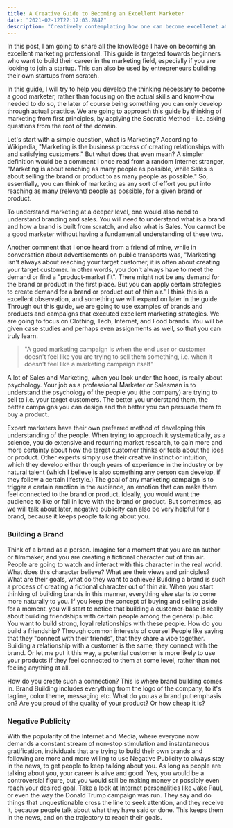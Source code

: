 ```yaml
---
title: A Creative Guide to Becoming an Excellent Marketer
date: "2021-02-12T22:12:03.284Z"
description: "Creatively contemplating how one can become excellenet at marketing through logical reasoning and first principles of individual and mass human psychology"
---
```


In this post, I am going to share all the knowledge I have on becoming an excellent marketing professional. This guide is targeted towards beginners who want to build their career in the marketing field, especially if you are looking to join a startup. This can also be used by entrepreneurs building their own startups from scratch.

In this guide, I will try to help you develop the thinking necessary to become a good marketer, rather than focusing on the actual skills and know-how needed to do so, the later of course being something you can only develop through actual practice. We are going to approach this guide by thinking of marketing from first principles, by applying the Socratic Method - i.e. asking questions from the root of the domain.

Let's start with a simple question, what is Marketing? According to Wikipedia, "Marketing is the business process of creating relationships with and satisfying customers." But what does that even mean? A simpler definition would be a comment I once read from a random Internet stranger, "Marketing is about reaching as many people as possible, while Sales is about selling the brand or product to as many people as possible." So, essentially, you can think of marketing as any sort of effort you put into reaching as many (relevant) people as possible, for a given brand or product.

To understand marketing at a deeper level, one would also need to understand branding and sales. You will need to understand what is a brand and how a brand is built from scratch, and also what is Sales. You cannot be a good marketer without having a fundamental understanding of these two.

Another comment that I once heard from a friend of mine, while in conversation about advertisements on public transports was, "Marketing isn't always about reaching your target customer, it is often about creating your target customer. In other words, you don't always have to meet the demand or find a "product-market fit". There might not be any demand for the brand or product in the first place. But you can apply certain strategies to create demand for a brand or product out of thin air." I think this is a excellent observation, and something we will expand on later in the guide.
Through out this guide, we are going to use examples of brands and products and campaigns that executed excellent marketing strategies. We are going to focus on Clothing, Tech, Internet, and Food brands. You will be given case studies and perhaps even assignments as well, so that you can truly learn.

> "A good marketing campaign is when the end user or customer doesn't feel like you are trying to sell them something, i.e. when it doesn't feel like a marketing campaign itself"

A lot of Sales and Marketing, when you look under the hood, is really about psychology. Your job as a professional Marketer or Salesman is to understand the psychology of the people you (the company) are trying to sell to i.e. your target customers. The better you understand them, the better campaigns you can design and the better you can persuade them to buy a product.

Expert marketers have their own preferred method of developing this understanding of the people. When trying to approach it systematically, as a science, you do extensive and recurring market research, to gain more and more certainty about how the target customer thinks or feels about the idea or product. Other experts simply use their creative instinct or intuition, which they develop either through years of experience in the industry or by natural talent (which I believe is also something any person can develop, if they follow a certain lifestyle.)
The goal of any marketing campaign is to trigger a certain emotion in the audience, an emotion that can make them feel connected to the brand or product. Ideally, you would want the audience to like or fall in love with the brand or product. But sometimes, as we will talk about later, negative publicity can also be very helpful for a brand, because it keeps people talking about you.

### Building a Brand

Think of a brand as a person. Imagine for a moment that you are an author or filmmaker, and you are creating a fictional character out of thin air. People are going to watch and interact with this character in the real world. What does this character believe? What are their views and principles? What are their goals, what do they want to achieve?
Building a brand is such a process of creating a fictional character out of thin air. When you start thinking of building brands in this manner, everything else starts to come more naturally to you. If you keep the concept of buying and selling aside for a moment, you will start to notice that building a customer-base is really about building friendships with certain people among the general public. You want to build strong, loyal relationships with these people.
How do you build a friendship? Through common interests of course! People like saying that they "connect with their friends", that they share a vibe together. Building a relationship with a customer is the same, they connect with the brand. Or let me put it this way, a potential customer is more likely to use your products if they feel connected to them at some level, rather than not feeling anything at all.

How do you create such a connection? This is where brand building comes in. Brand Building includes everything from the logo of the company, to it's tagline, color theme, messaging etc. What do you as a brand put emphasis on? Are you proud of the quality of your product? Or how cheap it is?

### Negative Publicity

With the popularity of the Internet and Media, where everyone now demands a constant stream of non-stop stimulation and instantaneous gratification, individuals that are trying to build their own brands and following are more and more willing to use Negative Publicity to always stay in the news, to get people to keep talking about you. As long as people are talking about you, your career is alive and good. Yes, you would be a controversial figure, but you would still be making money or possibly even reach your desired goal.
Take a look at Internet personalities like Jake Paul, or even the way the Donald Trump campaign was run. They say and do things that unquestionable cross the line to seek attention, and they receive it, because people talk about what they have said or done. This keeps them in the news, and on the trajectory to reach their goals.
